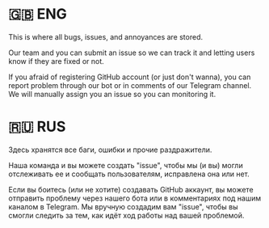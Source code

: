 # 🇬🇧 ENG

This is where all bugs, issues, and annoyances are stored.

Our team and you can submit an issue so we can track it and letting users know if they are fixed or not.

If you afraid of registering GitHub account (or just don't wanna), you can report problem through our bot or in comments of our Telegram channel. We will manually assign you an issue so you can monitoring it.

# 🇷🇺 RUS

Здесь хранятся все баги, ошибки и прочие раздражители.

Наша команда и вы можете создать "issue", чтобы мы (и вы) могли отслеживать ее и сообщать пользователям, исправлена она или нет.

Если вы боитесь (или не хотите) создавать GitHub аккаунт, вы можете отправить проблему через нашего бота или в комментариях под нашим каналом в Telegram. Мы вручную создадим вам "issue", чтобы вы смогли следить за тем, как идёт ход работы над вашей проблемой.
